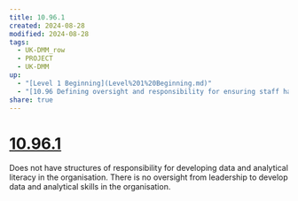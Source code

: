 ```yaml
---
title: 10.96.1
created: 2024-08-28
modified: 2024-08-28
tags:
  - UK-DMM_row
  - PROJECT
  - UK-DMM
up:
  - "[Level 1 Beginning](Level%201%20Beginning.md)"
  - "[10.96 Defining oversight and responsibility for ensuring staff have necessary data skills](10.96%20Defining%20oversight%20and%20responsibility%20for%20ensuring%20staff%20have%20necessary%20data%20skills.md)"
share: true
---
```

# [10.96.1](10.96.1.md)
Does not have structures of responsibility for developing data and analytical literacy in the organisation. There is no oversight from leadership to develop data and analytical skills in the organisation.
